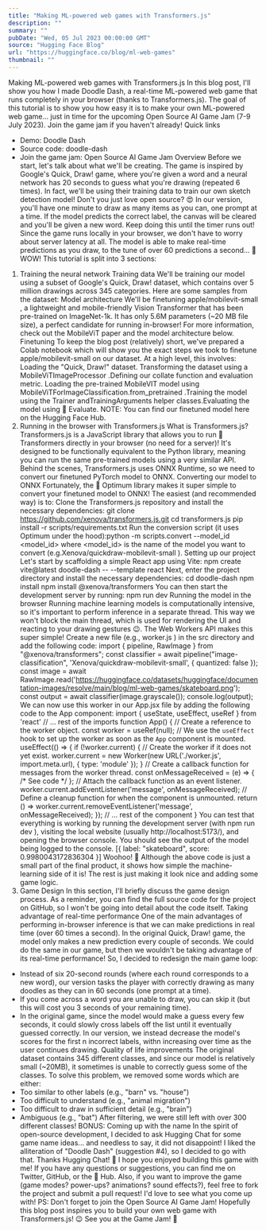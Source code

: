 ```yaml
---
title: "Making ML-powered web games with Transformers.js"
description: ""
summary: ""
pubDate: "Wed, 05 Jul 2023 00:00:00 GMT"
source: "Hugging Face Blog"
url: "https://huggingface.co/blog/ml-web-games"
thumbnail: ""
---
```


Making ML-powered web games with Transformers.js
In this blog post, I'll show you how I made Doodle Dash, a real-time ML-powered web game that runs completely in your browser (thanks to Transformers.js). The goal of this tutorial is to show you how easy it is to make your own ML-powered web game... just in time for the upcoming Open Source AI Game Jam (7-9 July 2023). Join the game jam if you haven't already!
Quick links
- Demo: Doodle Dash
- Source code: doodle-dash
- Join the game jam: Open Source AI Game Jam
Overview
Before we start, let's talk about what we'll be creating. The game is inspired by Google's Quick, Draw! game, where you're given a word and a neural network has 20 seconds to guess what you're drawing (repeated 6 times). In fact, we'll be using their training data to train our own sketch detection model! Don't you just love open source? 😍
In our version, you'll have one minute to draw as many items as you can, one prompt at a time. If the model predicts the correct label, the canvas will be cleared and you'll be given a new word. Keep doing this until the timer runs out! Since the game runs locally in your browser, we don't have to worry about server latency at all. The model is able to make real-time predictions as you draw, to the tune of over 60 predictions a second... 🤯 WOW!
This tutorial is split into 3 sections:
1. Training the neural network
Training data
We'll be training our model using a subset of Google's Quick, Draw! dataset, which contains over 5 million drawings across 345 categories. Here are some samples from the dataset:
Model architecture
We'll be finetuning apple/mobilevit-small
, a lightweight and mobile-friendly Vision Transformer that has been pre-trained on ImageNet-1k. It has only 5.6M parameters (~20 MB file size), a perfect candidate for running in-browser! For more information, check out the MobileViT paper and the model architecture below.
Finetuning
To keep the blog post (relatively) short, we've prepared a Colab notebook which will show you the exact steps we took to finetune apple/mobilevit-small
on our dataset. At a high level, this involves:
Loading the "Quick, Draw!" dataset.
Transforming the dataset using a
MobileViTImageProcessor
.Defining our collate function and evaluation metric.
Loading the pre-trained MobileVIT model using
MobileViTForImageClassification.from_pretrained
.Training the model using the
Trainer
andTrainingArguments
helper classes.Evaluating the model using 🤗 Evaluate.
NOTE: You can find our finetuned model here on the Hugging Face Hub.
2. Running in the browser with Transformers.js
What is Transformers.js?
Transformers.js is a JavaScript library that allows you to run 🤗 Transformers directly in your browser (no need for a server)! It's designed to be functionally equivalent to the Python library, meaning you can run the same pre-trained models using a very similar API.
Behind the scenes, Transformers.js uses ONNX Runtime, so we need to convert our finetuned PyTorch model to ONNX.
Converting our model to ONNX
Fortunately, the 🤗 Optimum library makes it super simple to convert your finetuned model to ONNX! The easiest (and recommended way) is to:
Clone the Transformers.js repository and install the necessary dependencies:
git clone https://github.com/xenova/transformers.js.git cd transformers.js pip install -r scripts/requirements.txt
Run the conversion script (it uses
Optimum
under the hood):python -m scripts.convert --model_id <model_id>
where
<model_id>
is the name of the model you want to convert (e.g.Xenova/quickdraw-mobilevit-small
).
Setting up our project
Let's start by scaffolding a simple React app using Vite:
npm create vite@latest doodle-dash -- --template react
Next, enter the project directory and install the necessary dependencies:
cd doodle-dash
npm install
npm install @xenova/transformers
You can then start the development server by running:
npm run dev
Running the model in the browser
Running machine learning models is computationally intensive, so it's important to perform inference in a separate thread. This way we won't block the main thread, which is used for rendering the UI and reacting to your drawing gestures 😉. The Web Workers API makes this super simple!
Create a new file (e.g., worker.js
) in the src
directory and add the following code:
import { pipeline, RawImage } from "@xenova/transformers";
const classifier = await pipeline("image-classification", 'Xenova/quickdraw-mobilevit-small', { quantized: false });
const image = await RawImage.read('https://huggingface.co/datasets/huggingface/documentation-images/resolve/main/blog/ml-web-games/skateboard.png');
const output = await classifier(image.grayscale());
console.log(output);
We can now use this worker in our App.jsx
file by adding the following code to the App
component:
import { useState, useEffect, useRef } from 'react'
// ... rest of the imports
function App() {
// Create a reference to the worker object.
const worker = useRef(null);
// We use the `useEffect` hook to set up the worker as soon as the `App` component is mounted.
useEffect(() => {
if (!worker.current) {
// Create the worker if it does not yet exist.
worker.current = new Worker(new URL('./worker.js', import.meta.url), {
type: 'module'
});
}
// Create a callback function for messages from the worker thread.
const onMessageReceived = (e) => { /* See code */ };
// Attach the callback function as an event listener.
worker.current.addEventListener('message', onMessageReceived);
// Define a cleanup function for when the component is unmounted.
return () => worker.current.removeEventListener('message', onMessageReceived);
});
// ... rest of the component
}
You can test that everything is working by running the development server (with npm run dev
), visiting the local website (usually http://localhost:5173/), and opening the browser console. You should see the output of the model being logged to the console.
[{ label: "skateboard", score: 0.9980043172836304 }]
Woohoo! 🥳 Although the above code is just a small part of the final product, it shows how simple the machine-learning side of it is! The rest is just making it look nice and adding some game logic.
3. Game Design
In this section, I'll briefly discuss the game design process. As a reminder, you can find the full source code for the project on GitHub, so I won't be going into detail about the code itself.
Taking advantage of real-time performance
One of the main advantages of performing in-browser inference is that we can make predictions in real time (over 60 times a second). In the original Quick, Draw! game, the model only makes a new prediction every couple of seconds. We could do the same in our game, but then we wouldn't be taking advantage of its real-time performance! So, I decided to redesign the main game loop:
- Instead of six 20-second rounds (where each round corresponds to a new word), our version tasks the player with correctly drawing as many doodles as they can in 60 seconds (one prompt at a time).
- If you come across a word you are unable to draw, you can skip it (but this will cost you 3 seconds of your remaining time).
- In the original game, since the model would make a guess every few seconds, it could slowly cross labels off the list until it eventually guessed correctly. In our version, we instead decrease the model's scores for the first
n
incorrect labels, withn
increasing over time as the user continues drawing.
Quality of life improvements
The original dataset contains 345 different classes, and since our model is relatively small (~20MB), it sometimes is unable to correctly guess some of the classes. To solve this problem, we removed some words which are either:
- Too similar to other labels (e.g., "barn" vs. "house")
- Too difficult to understand (e.g., "animal migration")
- Too difficult to draw in sufficient detail (e.g., "brain")
- Ambiguous (e.g., "bat")
After filtering, we were still left with over 300 different classes!
BONUS: Coming up with the name
In the spirit of open-source development, I decided to ask Hugging Chat for some game name ideas... and needless to say, it did not disappoint!
I liked the alliteration of "Doodle Dash" (suggestion #4), so I decided to go with that. Thanks Hugging Chat! 🤗
I hope you enjoyed building this game with me! If you have any questions or suggestions, you can find me on Twitter, GitHub, or the 🤗 Hub. Also, if you want to improve the game (game modes? power-ups? animations? sound effects?), feel free to fork the project and submit a pull request! I'd love to see what you come up with!
PS: Don't forget to join the Open Source AI Game Jam! Hopefully this blog post inspires you to build your own web game with Transformers.js! 😉 See you at the Game Jam! 🚀